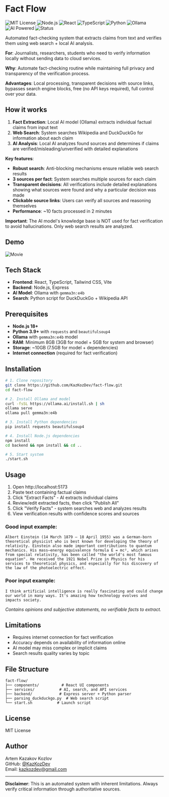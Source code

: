 # Fact Flow

![MIT License](https://img.shields.io/badge/License-MIT-yellow.svg)
![Node.js](https://img.shields.io/badge/Node.js-18+-green.svg)
![React](https://img.shields.io/badge/React-19.1.0-blue.svg)
![TypeScript](https://img.shields.io/badge/TypeScript-5.7+-blue.svg)
![Python](https://img.shields.io/badge/Python-3.9+-yellow.svg)
![Ollama](https://img.shields.io/badge/Ollama-gemma3n:e4b-purple.svg)
![AI Powered](https://img.shields.io/badge/AI-Powered-red.svg)
![Status](https://img.shields.io/badge/Status-Active-brightgreen.svg)

Automated fact-checking system that extracts claims from text and verifies them using web search + local AI analysis.

**For**: Journalists, researchers, students who need to verify information locally without sending data to cloud services.

**Why**: Automate fact-checking routine while maintaining full privacy and transparency of the verification process.

**Advantages**: Local processing, transparent decisions with source links, bypasses search engine blocks, free (no API keys required), full control over your data.

## How it works

1. **Fact Extraction**: Local AI model (Ollama) extracts individual factual claims from input text
2. **Web Search**: System searches Wikipedia and DuckDuckGo for information about each claim  
3. **AI Analysis**: Local AI analyzes found sources and determines if claims are verified/misleading/unverified with detailed explanations

**Key features**:
- **Robust search**: Anti-blocking mechanisms ensure reliable web search results
- **3 sources per fact**: System searches multiple sources for each claim
- **Transparent decisions**: All verifications include detailed explanations showing what sources were found and why a particular decision was made
- **Clickable source links**: Users can verify all sources and reasoning themselves
- **Performance**: ~10 facts processed in 2 minutes

**Important**: The AI model's knowledge base is NOT used for fact verification to avoid hallucinations. Only web search results are analyzed.

## Demo

![Movie](https://github.com/user-attachments/assets/325b92eb-39e7-492d-a9c0-cef97bebe47a)

## Tech Stack

- **Frontend**: React, TypeScript, Tailwind CSS, Vite
- **Backend**: Node.js, Express
- **AI Model**: Ollama with `gemma3n:e4b`
- **Search**: Python script for DuckDuckGo + Wikipedia API

## Prerequisites

- **Node.js 18+** 
- **Python 3.9+** with `requests` and `beautifulsoup4`
- **Ollama** with `gemma3n:e4b` model
- **RAM**: Minimum 8GB (3GB for model + 5GB for system and browser)
- **Storage**: ~10GB (7.5GB for model + dependencies)
- **Internet connection** (required for fact verification)

## Installation

```bash
# 1. Clone repository
git clone https://github.com/KazKozDev/fact-flow.git
cd fact-flow

# 2. Install Ollama and model
curl -fsSL https://ollama.ai/install.sh | sh
ollama serve
ollama pull gemma3n:e4b

# 3. Install Python dependencies  
pip install requests beautifulsoup4

# 4. Install Node.js dependencies
npm install
cd backend && npm install && cd ..

# 5. Start system
./start.sh
```

## Usage

1. Open http://localhost:5173
2. Paste text containing factual claims
3. Click "Extract Facts" - AI extracts individual claims
4. Review/edit extracted facts, then click "Publish All"
5. Click "Verify Facts" - system searches web and analyzes results
6. View verification results with confidence scores and sources

### Good input example:
```
Albert Einstein (14 March 1879 – 18 April 1955) was a German-born theoretical physicist who is best known for developing the theory of relativity. Einstein also made important contributions to quantum mechanics. His mass–energy equivalence formula E = mc², which arises from special relativity, has been called "the world's most famous equation". He received the 1921 Nobel Prize in Physics for his services to theoretical physics, and especially for his discovery of the law of the photoelectric effect.
```

### Poor input example:
```
I think artificial intelligence is really fascinating and could change our world in many ways. It's amazing how technology evolves and impacts society.
```
*Contains opinions and subjective statements, no verifiable facts to extract.*

## Limitations

- Requires internet connection for fact verification
- Accuracy depends on availability of information online
- AI model may miss complex or implicit claims
- Search results quality varies by topic

## File Structure

```
fact-flow/
├── components/          # React UI components
├── services/           # AI, search, and API services
├── backend/            # Express server + Python parser
├── parsing_duckduckgo.py  # Web search script
└── start.sh           # Launch script
```

## License

MIT License

## Author

Artem Kazakov Kozlov  
GitHub: [@KazKozDev](https://github.com/KazKozDev)  
Email: kazkozdev@gmail.com

---

**Disclaimer**: This is an automated system with inherent limitations. Always verify critical information through authoritative sources.
